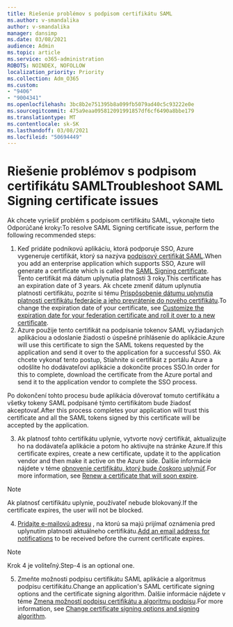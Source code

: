 ```yaml
---
title: Riešenie problémov s podpisom certifikátu SAML
ms.author: v-smandalika
author: v-smandalika
manager: dansimp
ms.date: 03/08/2021
audience: Admin
ms.topic: article
ms.service: o365-administration
ROBOTS: NOINDEX, NOFOLLOW
localization_priority: Priority
ms.collection: Adm_O365
ms.custom:
- "9406"
- "9004341"
ms.openlocfilehash: 3bc8b2e751395b8a099fb5079ad40c5c93222e0e
ms.sourcegitcommit: 475a9eaa095812091991857df6cf6490a8bbe179
ms.translationtype: MT
ms.contentlocale: sk-SK
ms.lasthandoff: 03/08/2021
ms.locfileid: "50694449"
---
```

# <a name="troubleshoot-saml-signing-certificate-issues"></a><span data-ttu-id="93557-102">Riešenie problémov s podpisom certifikátu SAML</span><span class="sxs-lookup"><span data-stu-id="93557-102">Troubleshoot SAML Signing certificate issues</span></span>

<span data-ttu-id="93557-103">Ak chcete vyriešiť problém s podpisom certifikátu SAML, vykonajte tieto Odporúčané kroky:</span><span class="sxs-lookup"><span data-stu-id="93557-103">To resolve SAML Signing certificate issue, perform the following recommended steps:</span></span>

1. <span data-ttu-id="93557-104">Keď pridáte podnikovú aplikáciu, ktorá podporuje SSO, Azure vygeneruje certifikát, ktorý sa nazýva [podpisový certifikát SAML](https://docs.microsoft.com/azure/active-directory/manage-apps/manage-certificates-for-federated-single-sign-on#auto-generated-certificate-for-gallery-and-non-gallery-applications).</span><span class="sxs-lookup"><span data-stu-id="93557-104">When you add an enterprise application which supports SSO, Azure will generate a certificate which is called the [SAML Signing certificate](https://docs.microsoft.com/azure/active-directory/manage-apps/manage-certificates-for-federated-single-sign-on#auto-generated-certificate-for-gallery-and-non-gallery-applications).</span></span> <span data-ttu-id="93557-105">Tento certifikát má dátum uplynutia platnosti 3 roky.</span><span class="sxs-lookup"><span data-stu-id="93557-105">This certificate has an expiration date of 3 years.</span></span> <span data-ttu-id="93557-106">Ak chcete zmeniť dátum uplynutia platnosti certifikátu, pozrite si tému [Prispôsobenie dátumu uplynutia platnosti certifikátu federácie a jeho prevrátenie do nového certifikátu](https://docs.microsoft.com/azure/active-directory/manage-apps/manage-certificates-for-federated-single-sign-on#customize-the-expiration-date-for-your-federation-certificate-and-roll-it-over-to-a-new-certificate).</span><span class="sxs-lookup"><span data-stu-id="93557-106">To change the expiration date of your certificate, see [Customize the expiration date for your federation certificate and roll it over to a new certificate](https://docs.microsoft.com/azure/active-directory/manage-apps/manage-certificates-for-federated-single-sign-on#customize-the-expiration-date-for-your-federation-certificate-and-roll-it-over-to-a-new-certificate).</span></span>
2. <span data-ttu-id="93557-107">Azure použije tento certifikát na podpísanie tokenov SAML vyžiadaných aplikáciou a odoslanie žiadosti o úspešné prihlásenie do aplikácie.</span><span class="sxs-lookup"><span data-stu-id="93557-107">Azure will use this certificate to sign the SAML tokens requested by the application and send it over to the application for a successful SSO.</span></span> <span data-ttu-id="93557-108">Ak chcete vykonať tento postup, Stiahnite si certifikát z portálu Azure a odošlite ho dodávateľovi aplikácie a dokončite proces SSO.</span><span class="sxs-lookup"><span data-stu-id="93557-108">In order for this to complete, download the certificate from the Azure portal and send it to the application vendor to complete the SSO process.</span></span>

<span data-ttu-id="93557-109">Po dokončení tohto procesu bude aplikácia dôverovať tomuto certifikátu a všetky tokeny SAML podpísané týmto certifikátom bude žiadosť akceptovať.</span><span class="sxs-lookup"><span data-stu-id="93557-109">After this process completes your application will trust this certificate and all the SAML tokens signed by this certificate will be accepted by the application.</span></span>

3. <span data-ttu-id="93557-110">Ak platnosť tohto certifikátu uplynie, vytvorte nový certifikát, aktualizujte ho na dodávateľa aplikácie a potom ho aktivujte na stránke Azure.</span><span class="sxs-lookup"><span data-stu-id="93557-110">If this certificate expires, create a new certificate, update it to the application vendor and then make it active on the Azure side.</span></span> <span data-ttu-id="93557-111">Ďalšie informácie nájdete v téme [obnovenie certifikátu, ktorý bude čoskoro uplynúť](https://docs.microsoft.com/azure/active-directory/manage-apps/manage-certificates-for-federated-single-sign-on#renew-a-certificate-that-will-soon-expire).</span><span class="sxs-lookup"><span data-stu-id="93557-111">For more information, see [Renew a certificate that will soon expire](https://docs.microsoft.com/azure/active-directory/manage-apps/manage-certificates-for-federated-single-sign-on#renew-a-certificate-that-will-soon-expire).</span></span>

> [!NOTE]
> <span data-ttu-id="93557-112">Ak platnosť certifikátu uplynie, používateľ nebude blokovaný.</span><span class="sxs-lookup"><span data-stu-id="93557-112">If the certificate expires, the user will not be blocked.</span></span>

4. <span data-ttu-id="93557-113">[Pridajte e-mailovú adresu](https://docs.microsoft.com/azure/active-directory/manage-apps/manage-certificates-for-federated-single-sign-on#add-email-notification-addresses-for-certificate-expiration) , na ktorú sa majú prijímať oznámenia pred uplynutím platnosti aktuálneho certifikátu.</span><span class="sxs-lookup"><span data-stu-id="93557-113">[Add an email address for notifications](https://docs.microsoft.com/azure/active-directory/manage-apps/manage-certificates-for-federated-single-sign-on#add-email-notification-addresses-for-certificate-expiration) to be received before the current certificate expires.</span></span>

> [!NOTE]
> <span data-ttu-id="93557-114">Krok 4 je voliteľný.</span><span class="sxs-lookup"><span data-stu-id="93557-114">Step-4 is an optional one.</span></span>

5. <span data-ttu-id="93557-115">Zmeňte možnosti podpisu certifikátu SAML aplikácie a algoritmus podpisu certifikátu.</span><span class="sxs-lookup"><span data-stu-id="93557-115">Change an application's SAML certificate signing options and the certificate signing algorithm.</span></span> <span data-ttu-id="93557-116">Ďalšie informácie nájdete v téme [Zmena možností podpisu certifikátu a algoritmu podpisu](https://docs.microsoft.com/azure/active-directory/manage-apps/certificate-signing-options).</span><span class="sxs-lookup"><span data-stu-id="93557-116">For more information, see [Change certificate signing options and signing algorithm](https://docs.microsoft.com/azure/active-directory/manage-apps/certificate-signing-options).</span></span>

